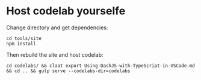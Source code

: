 # Host codelab yourselfe

Change directory and get dependencies:

```
cd tools/site
npm install
```

Then rebuild the site and host codelab:

```
cd codelabs/ && claat export Using-DashJS-with-TypeScript-in-VSCode.md && cd .. && gulp serve --codelabs-dir=codelabs
```
